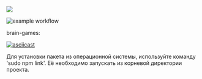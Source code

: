 <p dir="auto">
<a href="https://codeclimate.com/github/shtormlbt/brain-games/maintainability"><img src="https://api.codeclimate.com/v1/badges/a35b272be86137db6d48/maintainability" /></a>


![example workflow](https://github.com/shtormlbt/brain-games/actions/workflows/workflowT.yml/badge.svg)

brain-games:

[![asciicast](https://asciinema.org/a/Ln35m6kLhWniCqcHPBAFIMVWy.svg)](https://asciinema.org/a/Ln35m6kLhWniCqcHPBAFIMVWy)


<p>Для установки пакета из операционной системы, используйте команду 'sudo npm link'. Её необходимо запускать из корневой директории проекта.</p>